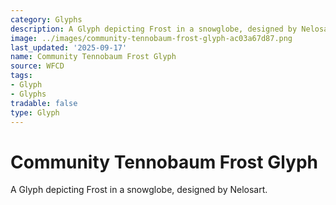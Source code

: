 ```yaml
---
category: Glyphs
description: A Glyph depicting Frost in a snowglobe, designed by Nelosart.
image: ../images/community-tennobaum-frost-glyph-ac03a67d87.png
last_updated: '2025-09-17'
name: Community Tennobaum Frost Glyph
source: WFCD
tags:
- Glyph
- Glyphs
tradable: false
type: Glyph
---
```


# Community Tennobaum Frost Glyph

A Glyph depicting Frost in a snowglobe, designed by Nelosart.

